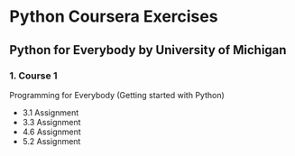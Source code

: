 # Python Coursera Exercises

## Python for Everybody by University of Michigan

### 1.  Course 1
Programming for Everybody (Getting started with Python)

- 3.1 Assignment
- 3.3 Assignment
- 4.6 Assignment
- 5.2 Assignment
